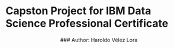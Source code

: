# Capston Project for IBM Data Science Professional Certificate
<p align="center">
  ### Author: Haroldo Vélez Lora
</p>
